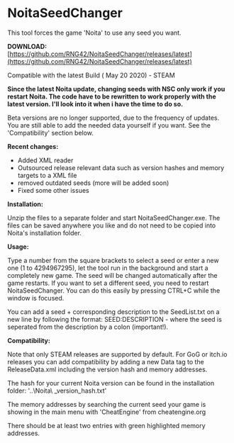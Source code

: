 # NoitaSeedChanger
This tool forces the game 'Noita' to use any seed you want.

**DOWNLOAD:** [https://github.com/RNG42/NoitaSeedChanger/releases/latest](https://github.com/RNG42/NoitaSeedChanger/releases/latest)

Compatible with the latest Build ( May 20 2020) - STEAM


**Since the latest Noita update, changing seeds with NSC only work if you restart Noita. The code have to be rewritten to work properly with the latest version. I'll look into it when i have the time to do so.**


Beta versions are no longer supported, due to the frequency of updates. You are still able to add the needed data yourself if you want. See the 'Compatibility' section below.

**Recent changes:**

* Added XML reader
* Outsourced release relevant data such as version hashes and memory targets to a XML file
* removed outdated seeds (more will be added soon)
* Fixed some other issues

**Installation:**

Unzip the files to a separate folder and start NoitaSeedChanger.exe. The files can be saved anywhere you like and do not need to be copied into Noita's installation folder.

**Usage:**

Type a number from the square brackets to select a seed or enter a new one (1 to 4294967295), let the tool run in the background and start a completely new game. The seed will be changed automatically after the game restarts. If you want to set a different seed, you need to restart NoitaSeedChanger. You can do this easily by pressing CTRL+C while the window is focused.

You can add a seed + corresponding description to the SeedList.txt on a new line by following the format:
SEED:DESCRIPTION - where the seed is seperated from the description by a colon (important!).

**Compatibility:**

Note that only STEAM releases are supported by default. For GoG or itch.io releases you can add compatibility by adding a new Data tag to the ReleaseData.xml including the version hash and memory addresses.

The hash for your current Noita version can be found in the installation folder: '\..\Noita\ _version_hash.txt'

The memory addresses by searching the current seed your game is showing in the main menu with 'CheatEngine' from cheatengine.org

There should be at least two entries with green highlighted memory addresses.
